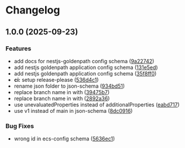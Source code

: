 # Changelog

## 1.0.0 (2025-09-23)


### Features

* add docs for nestjs-goldenpath config schema ([9a22742](https://github.com/ageras-com/schema-collection/commit/9a2274233c6c7f721805beda7ec2e347e81fd8d8))
* add nestjs goldenpath application config schema ([131e5ed](https://github.com/ageras-com/schema-collection/commit/131e5ed1ab75189ea9bd3c69dd0db6eac58c0f0b))
* add nestjs goldenpath application config schema ([35f8ff0](https://github.com/ageras-com/schema-collection/commit/35f8ff0b977a452031233025da4a616fbf1a41dc))
* **ci:** setup release-please ([536d4c1](https://github.com/ageras-com/schema-collection/commit/536d4c1d90ec94e3e1111d98737a35c13b6b67d3))
* rename json folder to json-schema ([934bd51](https://github.com/ageras-com/schema-collection/commit/934bd51ad05070d495590b7412a36b3cd82f9ff0))
* replace branch name in  with ([39475b7](https://github.com/ageras-com/schema-collection/commit/39475b7302f32e2734a5b6181b7ccec9cd1ed112))
* replace branch name in  with ([2892a36](https://github.com/ageras-com/schema-collection/commit/2892a36570ceaf2608e823adeecd5020d2d8ce0d))
* use unevaluatedProperties instead of additionalProperties ([eabd717](https://github.com/ageras-com/schema-collection/commit/eabd7172c5f4ac38eebae4cdfabf76006d16ae50))
* use v1 instead of main in json-schema ([8dc0916](https://github.com/ageras-com/schema-collection/commit/8dc09169f02d4a8b519de4041fcd94e664d3d9ae))


### Bug Fixes

* wrong id in ecs-config schema ([5636ec1](https://github.com/ageras-com/schema-collection/commit/5636ec1e1ce150893458aa7fbf2b4d1f3236c742))
